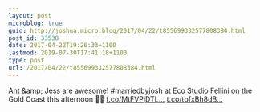 ```yaml
---
layout: post
microblog: true
guid: http://joshua.micro.blog/2017/04/22/t855699332577808384.html
post_id: 33538
date: 2017-04-22T19:26:33+1100
lastmod: 2019-07-30T17:41:18+1100
type: post
url: /2017/04/22/t855699332577808384.html
---
```

Ant &amp;amp; Jess are awesome! #marriedbyjosh at Eco Studio Fellini on the Gold Coast this afternoon 🤘🏼 [t.co/MtFVPjDTL...](https://t.co/MtFVPjDTLf) [t.co/tbfxBh8dB...](https://t.co/tbfxBh8dB3)
